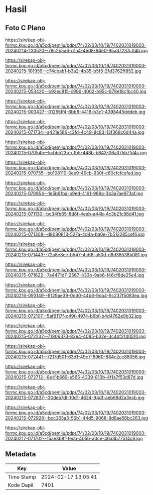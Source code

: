 # Hasil

## Foto C Plano

https://sirekap-obj-formc.kpu.go.id/a5cd/pemilu/pdpr/74/02/03/10/19/7402031019003-20240214-233520--79c2b5a6-d1a4-45d8-94e0-95a37237c04b.jpg

https://sirekap-obj-formc.kpu.go.id/a5cd/pemilu/pdpr/74/02/03/10/19/7402031019003-20240215-101959--c74cbab1-b3a2-4b35-b5f5-21d3762ff852.jpg

https://sirekap-obj-formc.kpu.go.id/a5cd/pemilu/pdpr/74/02/03/10/19/7402031019003-20240215-053420--b92ec815-c996-4002-b95c-878e18c1bc40.jpg

https://sirekap-obj-formc.kpu.go.id/a5cd/pemilu/pdpr/74/02/03/10/19/7402031019003-20240215-003427--01255ff4-6bb8-4418-b3c1-4398445dddeb.jpg

https://sirekap-obj-formc.kpu.go.id/a5cd/pemilu/pdpr/74/02/03/10/19/7402031019003-20240215-071734--a421e586-c3fd-4c49-8c83-13f368c6d44a.jpg

https://sirekap-obj-formc.kpu.go.id/a5cd/pemilu/pdpr/74/02/03/10/19/7402031019003-20240215-070545--5cbb523b-cfb5-448b-b843-06a375b7fd4c.jpg

https://sirekap-obj-formc.kpu.go.id/a5cd/pemilu/pdpr/74/02/03/10/19/7402031019003-20240215-070755--bb108110-3ee9-49cb-930f-c60cfcfcefed.jpg

https://sirekap-obj-formc.kpu.go.id/a5cd/pemilu/pdpr/74/02/03/10/19/7402031019003-20240215-070954--1e5b91ba-b9ed-4161-989a-3b3a7ae973af.jpg

https://sirekap-obj-formc.kpu.go.id/a5cd/pemilu/pdpr/74/02/03/10/19/7402031019003-20240215-071130--bc34fb65-8d8f-4eeb-a44b-4c3b21c98d41.jpg

https://sirekap-obj-formc.kpu.go.id/a5cd/pemilu/pdpr/74/02/03/10/19/7402031019003-20240215-071308--d9080813-527a-4d4a-ba0e-7b512285cef6.jpg

https://sirekap-obj-formc.kpu.go.id/a5cd/pemilu/pdpr/74/02/03/10/19/7402031019003-20240215-071443--72a8e8ee-b547-4c66-a50d-d8d38538b081.jpg

https://sirekap-obj-formc.kpu.go.id/a5cd/pemilu/pdpr/74/02/03/10/19/7402031019003-20240215-071622--7a4471d7-2567-433b-9ab6-f46cf8de25e4.jpg

https://sirekap-obj-formc.kpu.go.id/a5cd/pemilu/pdpr/74/02/03/10/19/7402031019003-20240216-093149--8129ae39-0dd0-44b6-9da4-9c237f5083ea.jpg

https://sirekap-obj-formc.kpu.go.id/a5cd/pemilu/pdpr/74/02/03/10/19/7402031019003-20240215-072107--5af9117f-c49f-4974-b6bf-b4d4762e9b32.jpg

https://sirekap-obj-formc.kpu.go.id/a5cd/pemilu/pdpr/74/02/03/10/19/7402031019003-20240215-072232--71806373-83e4-4085-b32e-3c4bf2140510.jpg

https://sirekap-obj-formc.kpu.go.id/a5cd/pemilu/pdpr/74/02/03/10/19/7402031019003-20240215-072441--7217d501-63d1-49c7-8960-684c2ce88056.jpg

https://sirekap-obj-formc.kpu.go.id/a5cd/pemilu/pdpr/74/02/03/10/19/7402031019003-20240215-072712--8e41b669-e565-4339-810b-4f1a7f53d87d.jpg

https://sirekap-obj-formc.kpu.go.id/a5cd/pemilu/pdpr/74/02/03/10/19/7402031019003-20240215-072837--30dea7df-10d1-4624-94df-aeb68d2a3ecb.jpg

https://sirekap-obj-formc.kpu.go.id/a5cd/pemilu/pdpr/74/02/03/10/19/7402031019003-20240215-072928--bcc365a3-56b1-44d5-9068-8d8ae56bc263.jpg

https://sirekap-obj-formc.kpu.go.id/a5cd/pemilu/pdpr/74/02/03/10/19/7402031019003-20240217-071702--15ae3b8f-fecb-405b-a0ce-46a3b77514c6.jpg


## Metadata

| Key        | Value               |
| ---------- | ------------------- |
| Time Stamp | 2024-02-17 13:05:41 |
| Kode Dapil | 7401                |



